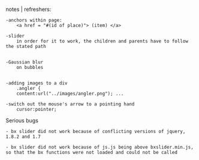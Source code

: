 notes | refreshers: 

	-anchors within page: 
		<a href = "#(id of place)"> (item) </a> 

	-slider
		in order for it to work, the children and parents have to follow the stated path


	-Gaussian blur 
		on bubbles 


	-adding images to a div
		.angler {  
    	content:url("../images/angler.png"); ...

    -switch out the mouse's arrow to a pointing hand 
    	cursor:pointer;




Serious bugs

	- bx slider did not work because of conflicting versions of jquery, 1.8.2 and 1.7

	- bx slider did not work because of js.js being above bxslider.min.js, so that the bx functions were not loaded and could not be called
